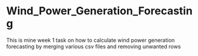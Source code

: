 # Wind_Power_Generation_Forecasting
This is mine week 1 task on how to calculate wind power generation forecasting by merging various csv files and removing unwanted rows

